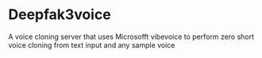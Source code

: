 # Deepfak3voice

A voice cloning server that uses Microsofft vibevoice to perform zero short voice cloning from text input and any sample voice
